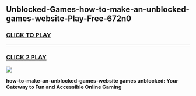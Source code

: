 
## Unblocked-Games-how-to-make-an-unblocked-games-website-Play-Free-672n0
<h3>
<a href="https://premium76.site?title=how-to-make-an-unblocked-games-website&ref=21A">CLICK TO PLAY</a></h3>
<hr>

<h3>
<a href="https://premium76.site?title=how-to-make-an-unblocked-games-website&ref=21A">CLICK 2 PLAY</a>
  
</h3>

<a href="https://premium76.site?title=how-to-make-an-unblocked-games-website&ref=21A"><img src="https://clearcache.store/games.png"></a>


**how-to-make-an-unblocked-games-website games unblocked: Your Gateway to Fun and Accessible Online Gaming**
